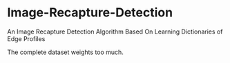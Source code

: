 # Image-Recapture-Detection
An Image Recapture Detection Algorithm Based On Learning Dictionaries of Edge Profiles

The complete dataset weights too much.
